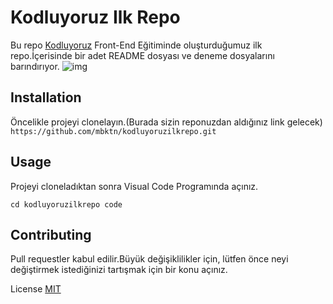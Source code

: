 # Kodluyoruz Ilk Repo
Bu repo [Kodluyoruz](https://app.patika.dev/paths/baslangic-seviye-frontend-web-development-patikasi) Front-End Eğitiminde oluşturduğumuz ilk repo.İçerisinde bir adet README dosyası ve deneme dosyalarını barındırıyor.
![img](https://picsum.photos/id/1/200/300)

## Installation
Öncelikle projeyi clonelayın.(Burada sizin reponuzdan aldığınız link gelecek)
``
https://github.com/mbktn/kodluyoruzilkrepo.git
``

## Usage
Projeyi cloneladıktan sonra Visual Code Programında açınız.

``
cd kodluyoruzilkrepo
code
``

## Contributing
Pull requestler kabul edilir.Büyük değişiklilikler için, lütfen önce neyi değiştirmek istediğinizi tartışmak için bir konu açınız.

License
[MIT](https://choosealicense.com/licenses/mit/)